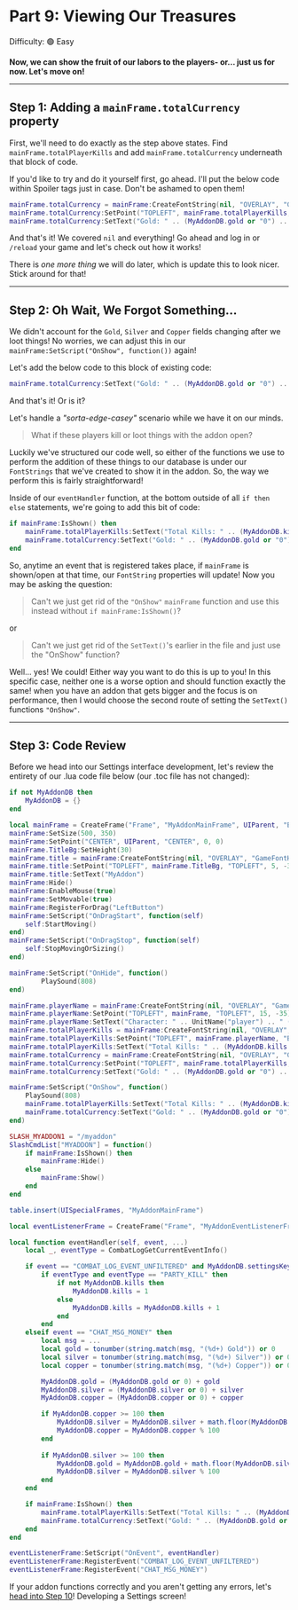 # Part 9: Viewing Our Treasures

Difficulty: 🟢 Easy

**Now, we can show the fruit of our labors to the players- or... just us for now. Let's move on!**

---

## Step 1: Adding a `mainFrame.totalCurrency` property

First, we'll need to do exactly as the step above states. Find `mainFrame.totalPlayerKills` and add `mainFrame.totalCurrency` underneath that block of code.

If you'd like to try and do it yourself first, go ahead. I'll put the below code within Spoiler tags just in case. Don't be ashamed to open them!

```lua
mainFrame.totalCurrency = mainFrame:CreateFontString(nil, "OVERLAY", "GameFontNormal")
mainFrame.totalCurrency:SetPoint("TOPLEFT", mainFrame.totalPlayerKills, "BOTTOMLEFT", 0, -10)
mainFrame.totalCurrency:SetText("Gold: " .. (MyAddonDB.gold or "0") .. " Silver: " .. (MyAddonDB.silver or "0") .. " Copper: " .. (MyAddonDB.copper or "0"))
```

And that's it! We covered `nil` and everything! Go ahead and log in or `/reload` your game and let's check out how it works!

There is *one more thing* we will do later, which is update this to look nicer. Stick around for that!

---

## Step 2: Oh Wait, We Forgot Something...

We didn't account for the `Gold`, `Silver` and `Copper` fields changing after we loot things! No worries, we can adjust this in our `mainFrame:SetScript("OnShow", function())` again!

Let's add the below code to this block of existing code:

```lua
mainFrame.totalCurrency:SetText("Gold: " .. (MyAddonDB.gold or "0") .. " Silver: " .. (MyAddonDB.silver or "0") .. " Copper: " .. (MyAddonDB.copper or "0"))
```

And that's it! Or is it?

Let's handle a *"sorta-edge-casey"* scenario while we have it on our minds. 

> What if these players kill or loot things with the addon open?

Luckily we've structured our code well, so either of the functions we use to perform the addition of these things to our database is under our `FontStrings` that we've created to show it in the addon. So, the way we perform this is fairly straightforward!

Inside of our `eventHandler` function, at the bottom outside of all `if then else` statements, we're going to add this bit of code:

```lua
if mainFrame:IsShown() then
    mainFrame.totalPlayerKills:SetText("Total Kills: " .. (MyAddonDB.kills or "0"))
    mainFrame.totalCurrency:SetText("Gold: " .. (MyAddonDB.gold or "0") .. " Silver: " .. (MyAddonDB.silver or "0") .. " Copper: " .. (MyAddonDB.copper or "0"))
end
```

So, anytime an event that is registered takes place, if `mainFrame` is shown/open at that time, our `FontString` properties will update! Now you may be asking the question:

> Can't we just get rid of the `"OnShow"` `mainFrame` function and use this instead without `if mainFrame:IsShown()`?

or

> Can't we just get rid of the `SetText()`'s earlier in the file and just use the "OnShow" function?

Well... yes! We could! Either way you want to do this is up to you! In this specific case, neither one is a worse option and should function exactly the same! when you have an addon that gets bigger and the focus is on performance, then I would choose the second route of setting the `SetText()` functions `"OnShow"`.

---

## Step 3: Code Review

Before we head into our Settings interface development, let's review the entirety of our .lua code file below (our .toc file has not changed):

```lua
if not MyAddonDB then
    MyAddonDB = {}
end

local mainFrame = CreateFrame("Frame", "MyAddonMainFrame", UIParent, "BasicFrameTemplateWithInset")
mainFrame:SetSize(500, 350)
mainFrame:SetPoint("CENTER", UIParent, "CENTER", 0, 0)
mainFrame.TitleBg:SetHeight(30)
mainFrame.title = mainFrame:CreateFontString(nil, "OVERLAY", "GameFontHighlight")
mainFrame.title:SetPoint("TOPLEFT", mainFrame.TitleBg, "TOPLEFT", 5, -3)
mainFrame.title:SetText("MyAddon")
mainFrame:Hide()
mainFrame:EnableMouse(true)
mainFrame:SetMovable(true)
mainFrame:RegisterForDrag("LeftButton")
mainFrame:SetScript("OnDragStart", function(self)
	self:StartMoving()
end)
mainFrame:SetScript("OnDragStop", function(self)
	self:StopMovingOrSizing()
end)

mainFrame:SetScript("OnHide", function()
        PlaySound(808)
end)

mainFrame.playerName = mainFrame:CreateFontString(nil, "OVERLAY", "GameFontNormal")
mainFrame.playerName:SetPoint("TOPLEFT", mainFrame, "TOPLEFT", 15, -35)
mainFrame.playerName:SetText("Character: " .. UnitName("player") .. " (Level " .. UnitLevel("player") .. ")")
mainFrame.totalPlayerKills = mainFrame:CreateFontString(nil, "OVERLAY", "GameFontNormal")
mainFrame.totalPlayerKills:SetPoint("TOPLEFT", mainFrame.playerName, "BOTTOMLEFT", 0, -10)
mainFrame.totalPlayerKills:SetText("Total Kills: " .. (MyAddonDB.kills or "0"))
mainFrame.totalCurrency = mainFrame:CreateFontString(nil, "OVERLAY", "GameFontNormal")
mainFrame.totalCurrency:SetPoint("TOPLEFT", mainFrame.totalPlayerKills, "BOTTOMLEFT", 0, -10)
mainFrame.totalCurrency:SetText("Gold: " .. (MyAddonDB.gold or "0") .. " Silver: " .. (MyAddonDB.silver or "0") .. " Copper: " .. (MyAddonDB.copper or "0"))

mainFrame:SetScript("OnShow", function()
    PlaySound(808)
    mainFrame.totalPlayerKills:SetText("Total Kills: " .. (MyAddonDB.kills or "0"))
    mainFrame.totalCurrency:SetText("Gold: " .. (MyAddonDB.gold or "0") .. " Silver: " .. (MyAddonDB.silver or "0") .. " Copper: " .. (MyAddonDB.copper or "0"))
end)

SLASH_MYADDON1 = "/myaddon"
SlashCmdList["MYADDON"] = function()
    if mainFrame:IsShown() then
        mainFrame:Hide()
    else
        mainFrame:Show()
    end
end

table.insert(UISpecialFrames, "MyAddonMainFrame")

local eventListenerFrame = CreateFrame("Frame", "MyAddonEventListenerFrame", UIParent)

local function eventHandler(self, event, ...)
    local _, eventType = CombatLogGetCurrentEventInfo()

    if event == "COMBAT_LOG_EVENT_UNFILTERED" and MyAddonDB.settingsKeys.enableKillTracking then
        if eventType and eventType == "PARTY_KILL" then
            if not MyAddonDB.kills then
                MyAddonDB.kills = 1
            else
                MyAddonDB.kills = MyAddonDB.kills + 1
            end
        end
    elseif event == "CHAT_MSG_MONEY" then
        local msg = ...
        local gold = tonumber(string.match(msg, "(%d+) Gold")) or 0
        local silver = tonumber(string.match(msg, "(%d+) Silver")) or 0
        local copper = tonumber(string.match(msg, "(%d+) Copper")) or 0

        MyAddonDB.gold = (MyAddonDB.gold or 0) + gold
        MyAddonDB.silver = (MyAddonDB.silver or 0) + silver
        MyAddonDB.copper = (MyAddonDB.copper or 0) + copper

        if MyAddonDB.copper >= 100 then
            MyAddonDB.silver = MyAddonDB.silver + math.floor(MyAddonDB.copper / 100)
            MyAddonDB.copper = MyAddonDB.copper % 100
        end
          
        if MyAddonDB.silver >= 100 then
            MyAddonDB.gold = MyAddonDB.gold + math.floor(MyAddonDB.silver / 100)
            MyAddonDB.silver = MyAddonDB.silver % 100
        end
    end

    if mainFrame:IsShown() then
        mainFrame.totalPlayerKills:SetText("Total Kills: " .. (MyAddonDB.kills or "0"))
        mainFrame.totalCurrency:SetText("Gold: " .. (MyAddonDB.gold or "0") .. " Silver: " .. (MyAddonDB.silver or "0") .. " Copper: " .. (MyAddonDB.copper or "0"))
    end
end

eventListenerFrame:SetScript("OnEvent", eventHandler)
eventListenerFrame:RegisterEvent("COMBAT_LOG_EVENT_UNFILTERED")
eventListenerFrame:RegisterEvent("CHAT_MSG_MONEY")
```

If your addon functions correctly and you aren't getting any errors, let's [head into Step 10](https://reddit.com/r/wowaddondev)! Developing a Settings screen!
